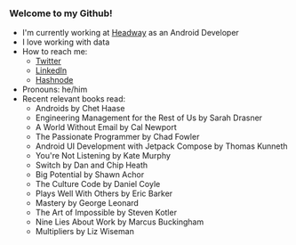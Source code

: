 ### Welcome to my Github!

- I'm currently working at [Headway](https://www.headway.io/) as an Android Developer
- I love working with data
- How to reach me:
    - [Twitter](https://twitter.com/scott_peterson4)
    - [LinkedIn](https://www.linkedin.com/in/scottpeterson4/)
    - [Hashnode](https://hashnode.com/@scottpeterson)
- Pronouns: he/him
- Recent relevant books read:
    - Androids by Chet Haase
    - Engineering Management for the Rest of Us by Sarah Drasner
    - A World Without Email by Cal Newport
    - The Passionate Programmer by Chad Fowler
    - Android UI Development with Jetpack Compose by Thomas Kunneth
    - You're Not Listening by Kate Murphy
    - Switch by Dan and Chip Heath
    - Big Potential by Shawn Achor
    - The Culture Code by Daniel Coyle
    - Plays Well With Others by Eric Barker
    - Mastery by George Leonard
    - The Art of Impossible by Steven Kotler
    - Nine Lies About Work by Marcus Buckingham
    - Multipliers by Liz Wiseman
